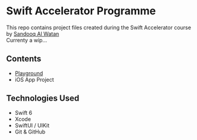 # Swift Accelerator Programme


This repo contains project files created during the Swift Accelerator course by [Sandooq Al Watan](https://sandooqalwatan.ae/)  
Currenty a wip...

## Contents

- [Playground](https://github.com/starstalker9160/Swift-Accelerator/tree/main/rEee%20-%20Playground.playground)
- iOS App Project

## Technologies Used

- Swift 6
- Xcode
- SwiftUI / UIKit
- Git & GitHub
